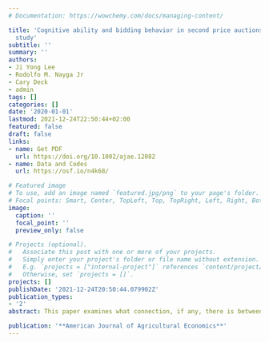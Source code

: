 ```yaml
---
# Documentation: https://wowchemy.com/docs/managing-content/

title: 'Cognitive ability and bidding behavior in second price auctions: An experimental
  study'
subtitle: ''
summary: ''
authors:
- Ji Yong Lee
- Rodolfo M. Nayga Jr
- Cary Deck
- admin
tags: []
categories: []
date: '2020-01-01'
lastmod: 2021-12-24T22:50:44+02:00
featured: false
draft: false
links: 
- name: Get PDF
  url: https://doi.org/10.1002/ajae.12082
- name: Data and Codes
  url: https://osf.io/n4k68/

# Featured image
# To use, add an image named `featured.jpg/png` to your page's folder.
# Focal points: Smart, Center, TopLeft, Top, TopRight, Left, Right, BottomLeft, Bottom, BottomRight.
image:
  caption: ''
  focal_point: ''
  preview_only: false

# Projects (optional).
#   Associate this post with one or more of your projects.
#   Simply enter your project's folder or file name without extension.
#   E.g. `projects = ["internal-project"]` references `content/project/deep-learning/index.md`.
#   Otherwise, set `projects = []`.
projects: []
publishDate: '2021-12-24T20:50:44.079902Z'
publication_types:
- '2'
abstract: This paper examines what connection, if any, there is between cognitive ability and bidding strategy in second price auctions. Despite truthful revelations being a weakly dominant strategy, previous experiments have consistently observed overbidding, which makes the use of such auctions for inferring homegrown values problematic. Examining the effect of cognitive ability is important, as it may help identify when one can reliably recover values from observed bids. The results indicate that more cognitively able subjects behave in closer accordance with theory, and that cognitive ability partially explains heterogeneity in bidding behavior. Our results suggest that considering subjects' cognitive ability in homegrown valuation studies can help identify the true underlying demand conditions.

publication: '**American Journal of Agricultural Economics**'
---
```

